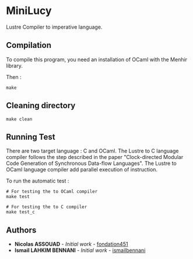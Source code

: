 # MiniLucy

Lustre Compiler to imperative language.

## Compilation

To compile this program, you need an installation of OCaml with the Menhir library.

Then :

```
make
```

## Cleaning directory

```
make clean
```



## Running Test

There are two target language : C and OCaml.
The Lustre to C language compiler follows the step described in the paper "Clock-directed Modular Code Generation of Synchronous Data-flow Languages".
The Lustre to OCaml language compiler add parallel execution of instruction.

To run the automatic test :

```
# For testing the to OCaml compiler
make test

# For testing the to C compiler
make test_c
```

## Authors

* **Nicolas ASSOUAD** - *Initial work* - [fondation451](https://github.com/fondation451)
* **Ismail LAHKIM BENNANI** - *Initial work* - [ismailbennani](https://github.com/ismailbennani)
